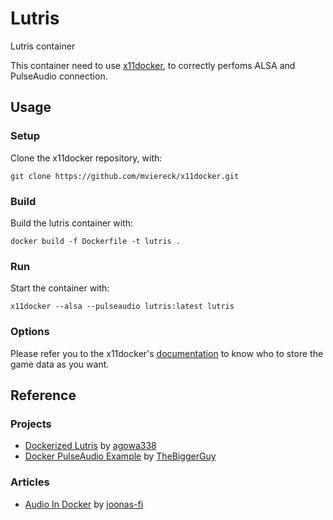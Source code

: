 # Lutris

Lutris container

This container need to use [x11docker](https://github.com/mviereck/x11docker), to correctly perfoms ALSA and PulseAudio connection.

## Usage

### Setup

Clone the x11docker repository, with:
```
git clone https://github.com/mviereck/x11docker.git
```

### Build

Build the lutris container with:
```
docker build -f Dockerfile -t lutris .
```

### Run

Start the container with:
```
x11docker --alsa --pulseaudio lutris:latest lutris
```

### Options

Please refer you to the x11docker's [documentation](https://github.com/mviereck/x11docker#shared-folders-volumes-and-home-in-container) to know who to store the game data as you want.

## Reference

### Projects

- [Dockerized Lutris](https://github.com/agowa338/dockerized-lutris) by [agowa338](https://github.com/agowa338)
- [Docker PulseAudio Example](https://github.com/TheBiggerGuy/docker-pulseaudio-example) by [TheBiggerGuy](https://github.com/TheBiggerGuy)

### Articles

- [Audio In Docker](https://joonas.fi/2020/12/audio-in-docker-containers-linux-audio-subsystems-spotifyd/) by [joonas-fi](https://github.com/joonas-fi)